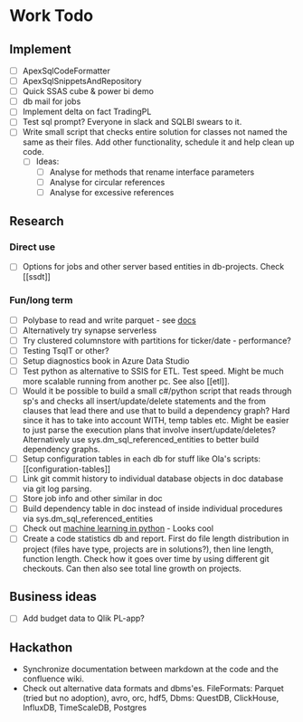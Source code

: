# Work Todo

## Implement

- [ ] ApexSqlCodeFormatter
- [ ] ApexSqlSnippetsAndRepository
- [ ] Quick SSAS cube & power bi demo
- [ ] db mail for jobs
- [ ] Implement delta on fact TradingPL
- [ ] Test sql prompt? Everyone in slack and SQLBI swears to it.
- [ ] Write small script that checks entire solution for classes not named the same as their files. Add other functionality, schedule it and help clean up code.
  - [ ] Ideas:
    - [ ] Analyse for methods that rename interface parameters
    - [ ] Analyse for circular references
    - [ ] Analyse for excessive references

## Research

### Direct use

- [ ] Options for jobs and other server based entities in db-projects. Check [[ssdt]]

### Fun/long term

- [ ] Polybase to read and write parquet - see [docs](https://docs.microsoft.com/en-us/sql/t-sql/statements/create-external-file-format-transact-sql?view=sql-server-ver15)
- [ ] Alternatively try synapse serverless
- [ ] Try clustered columnstore with partitions for ticker/date - performance?
- [ ] Testing TsqlT or other?
- [ ] Setup diagnostics book in Azure Data Studio
- [ ] Test python as alternative to SSIS for ETL. Test speed. Might be much more scalable running from another pc. See also [[etl]].
- [ ] Would it be possible to build a small c#/python script that reads through sp's and checks all insert/update/delete statements and the from clauses that lead there and use that to build a dependency graph? Hard since it has to take into account WITH, temp tables etc. Might be easier to just parse the execution plans that involve insert/update/deletes? Alternatively use sys.dm_sql_referenced_entities to better build dependency graphs.
- [ ] Setup configuration tables in each db for stuff like Ola's scripts: [[configuration-tables]]
- [ ] Link git commit history to individual database objects in doc database via git log parsing.
- [ ] Store job info and other similar in doc
- [ ] Build dependency table in doc instead of inside individual procedures via sys.dm_sql_referenced_entities
- [ ] Check out [machine learning in python](https://www.linkedin.com/learning/sql-server-machine-learning-services-python) - Looks cool
- [ ] Create a code statistics db and report. First do file length distribution in project (files have type, projects are in solutions?), then line length, function length. Check how it goes over time by using different git checkouts. Can then also see total line growth on projects.

## Business ideas

- [ ] Add budget data to Qlik PL-app?

## Hackathon

- Synchronize documentation between markdown at the code and the confluence wiki.
- Check out alternative data formats and dbms'es. FileFormats: Parquet (tried but no adoption), avro, orc, hdf5, Dbms: QuestDB, ClickHouse, InfluxDB, TimeScaleDB, Postgres
